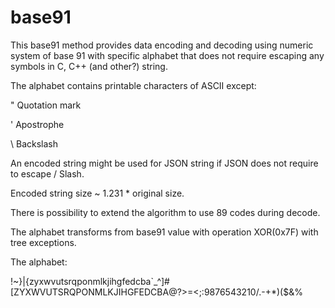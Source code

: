 # base91

This base91 method provides data encoding and decoding 
using numeric system of base 91 with specific alphabet that does not require
escaping any symbols in C, C++ (and other?) string.


The alphabet contains printable characters of ASCII except:

" Quotation mark

' Apostrophe

\ Backslash

An encoded string might be used for JSON string if JSON does not require to escape / Slash.

Encoded string size ~ 1.231 * original size.

There is possibility to extend the algorithm to use 89 codes during decode.

The alphabet transforms from base91 value with operation XOR(0x7F) with tree exceptions.

The alphabet:

!~}|{zyxwvutsrqponmlkjihgfedcba`_^]#[ZYXWVUTSRQPONMLKJIHGFEDCBA@?>=<;:9876543210/.-+*)($&%
